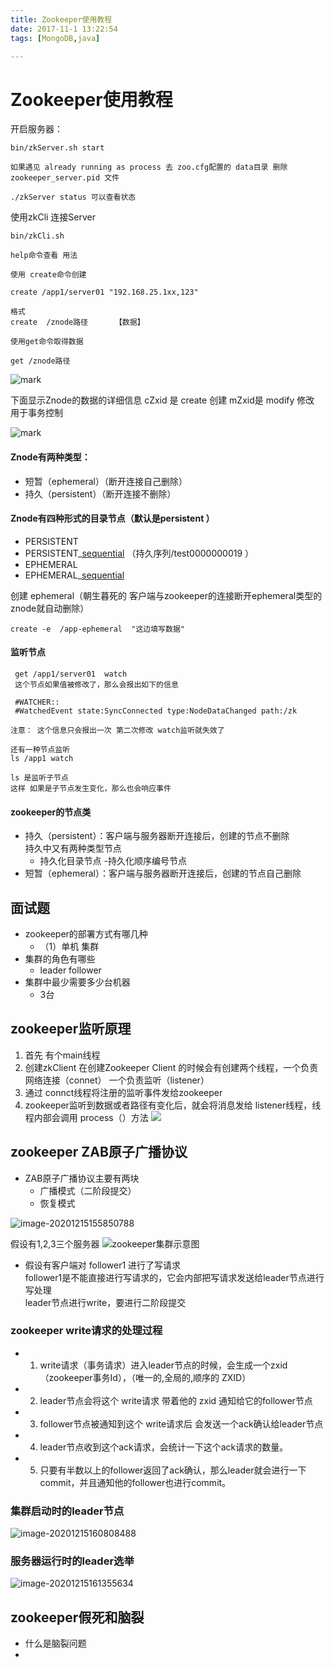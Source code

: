 ```yaml
---
title: Zookeeper使用教程
date: 2017-11-1 13:22:54
tags: [MongoDB,java]

---
```

Zookeeper使用教程
======

开启服务器：
```
bin/zkServer.sh start

如果遇见 already running as process 去 zoo.cfg配置的 data目录 删除zookeeper_server.pid 文件

./zkServer status 可以查看状态
```

使用zkCli 连接Server
```
bin/zkCli.sh

help命令查看 用法

使用 create命令创建

create /app1/server01 "192.168.25.1xx,123"

格式
create  /znode路径      【数据】

使用get命令取得数据

get /znode路径

```
![mark](http://p5uenqci6.bkt.clouddn.com/blog/180323/a358iLgm3F.png?imageslim)

下面显示Znode的数据的详细信息   cZxid 是 create 创建  mZxid是 modify 修改  用于事务控制

![mark](http://p5uenqci6.bkt.clouddn.com/blog/180323/C0eBAkg87g.png?imageslim)

#### Znode有两种类型：
- 短暂（ephemeral）（断开连接自己删除）
- 持久（persistent）（断开连接不删除）
#### Znode有四种形式的目录节点（默认是persistent ）
- PERSISTENT
- PERSISTENT_[sequential](javascript:;) （持久序列/test0000000019 ）
- EPHEMERAL
- EPHEMERAL_[sequential](javascript:;) 


创建 ephemeral（朝生暮死的  客户端与zookeeper的连接断开ephemeral类型的znode就自动删除）
```
create -e  /app-ephemeral  "这边填写数据"
```


#### 监听节点
```
 get /app1/server01  watch
 这个节点如果值被修改了，那么会报出如下的信息

 #WATCHER::
 #WatchedEvent state:SyncConnected type:NodeDataChanged path:/zk

注意： 这个信息只会报出一次 第二次修改 watch监听就失效了

还有一种节点监听
ls /app1 watch

ls 是监听子节点
这样 如果是子节点发生变化，那么也会响应事件
```

#### zookeeper的节点类
- 持久（persistent）：客户端与服务器断开连接后，创建的节点不删除  
    持久中又有两种类型节点
    - 持久化目录节点
    -持久化顺序编号节点
- 短暂（ephemeral）：客户端与服务器断开连接后，创建的节点自己删除


## 面试题
- zookeeper的部署方式有哪几种
    - （1）单机 集群
- 集群的角色有哪些
    - leader follower
- 集群中最少需要多少台机器
    - 3台

## zookeeper监听原理
1. 首先 有个main线程
2. 创建zkClient  在创建Zookeeper Client 的时候会有创建两个线程，一个负责网络连接（connet）
一个负责监听（listener）
3. 通过 connct线程将注册的监听事件发给zookeeper
4. zookeeper监听到数据或者路径有变化后，就会将消息发给 listener线程，线程内部会调用 process（）方法
![](https://i.loli.net/2019/11/03/1QhdgYV3KlrNLyS.png)


## zookeeper ZAB原子广播协议
- ZAB原子广播协议主要有两块
    - 广播模式（二阶段提交）
    - 恢复模式
    





![image-20201215155850788](https://gitee.com/guxiangfly/blogimage/raw/master/img/image-20201215155850788.png)

 假设有1,2,3三个服务器
![zookeeper集群示意图](https://i.loli.net/2019/11/11/Yq57jkirITHSEtd.png)

- 假设有客户端对 follower1 进行了写请求  
follower1是不能直接进行写请求的，它会内部把写请求发送给leader节点进行写处理  
leader节点进行write，要进行二阶段提交

### zookeeper write请求的处理过程
- 1. write请求（事务请求）进入leader节点的时候，会生成一个zxid（zookeeper事务Id），（唯一的,全局的,顺序的 ZXID）
- 2. leader节点会将这个 write请求 带着他的  zxid  通知给它的follower节点
- 3. follower节点被通知到这个 write请求后 会发送一个ack确认给leader节点
- 4. leader节点收到这个ack请求，会统计一下这个ack请求的数量。
- 5. 只要有半数以上的follower返回了ack确认，那么leader就会进行一下commit，并且通知他的follower也进行commit。

### 集群启动时的leader节点

![image-20201215160808488](https://gitee.com/guxiangfly/blogimage/raw/master/img/image-20201215160808488.png)

### 服务器运行时的leader选举

![image-20201215161355634](https://gitee.com/guxiangfly/blogimage/raw/master/img/image-20201215161355634.png)



## zookeeper假死和脑裂
- 什么是脑裂问题
- 
